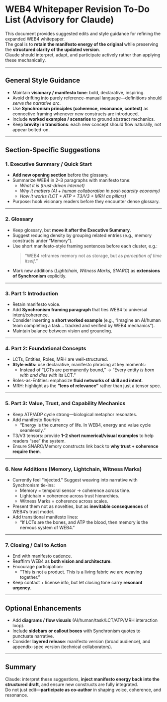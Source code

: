 # WEB4 Whitepaper Revision To-Do List (Advisory for Claude)

This document provides suggested edits and style guidance for refining the expanded WEB4 whitepaper.  
The goal is to **retain the manifesto energy of the original** while preserving the **structured clarity of the updated version**.  
Claude should interpret, adapt, and participate actively rather than applying these mechanically.

---

## General Style Guidance
- Maintain **visionary / manifesto tone**: bold, declarative, inspiring.  
- Avoid drifting into purely reference-manual language—definitions should *serve the narrative arc*.  
- Use **Synchronism principles (coherence, resonance, context)** as connective framing whenever new constructs are introduced.  
- Include **worked examples / scenarios** to ground abstract mechanics.  
- Keep **brevity in transitions**: each new concept should flow naturally, not appear bolted-on.

---

## Section-Specific Suggestions

### 1. Executive Summary / Quick Start
- **Add new opening section** before the glossary.  
- Summarize WEB4 in 2–3 paragraphs with manifesto tone:  
  - *What it is (trust-driven internet)*  
  - *Why it matters (AI + human collaboration in post-scarcity economy)*  
  - *How it works (LCT + ATP + T3/V3 + MRH as pillars)*  
- Purpose: hook visionary readers before they encounter dense glossary.

---

### 2. Glossary
- Keep glossary, but **move it after the Executive Summary**.  
- Suggest reducing density by grouping related entries (e.g., memory constructs under “Memory”).  
- Use short manifesto-style framing sentences before each cluster, e.g.:  
  > “WEB4 reframes memory not as storage, but as *perception of time itself*.”  
- Mark new additions (*Lightchain, Witness Marks, SNARC*) as **extensions of Synchronism** explicitly.

---

### 3. Part 1: Introduction
- Retain manifesto voice.  
- Add **Synchronism framing paragraph** that ties WEB4 to universal intent/coherence.  
- Consider inserting a **short worked example** (e.g., “Imagine an AI/human team completing a task… tracked and verified by WEB4 mechanics”).  
- Maintain balance between vision and grounding.

---

### 4. Part 2: Foundational Concepts
- LCTs, Entities, Roles, MRH are well-structured.  
- **Style edits:** use declarative, manifesto phrasing at key moments:  
  - Instead of “LCTs are permanently bound,” → “Every entity *is born with and dies with* its LCT.”  
- Roles-as-Entities: emphasize **fluid networks of skill and intent**.  
- MRH: highlight as the **“lens of relevance”** rather than just a tensor spec.

---

### 5. Part 3: Value, Trust, and Capability Mechanics
- Keep ATP/ADP cycle strong—biological metaphor resonates.  
- Add manifesto flourish:  
  - “Energy is the currency of life. In WEB4, energy and value cycle seamlessly.”  
- T3/V3 tensors: provide **1–2 short numerical/visual examples** to help readers “see” the system.  
- Ensure SNARC/Memory constructs link back to **why trust + coherence require them**.

---

### 6. New Additions (Memory, Lightchain, Witness Marks)
- Currently feel “injected.” Suggest weaving into narrative with Synchronism tie-ins:  
  - Memory = temporal sensor → coherence across time.  
  - Lightchain = coherence across trust hierarchies.  
  - Witness Marks = coherence across scales.  
- Present them not as novelties, but as **inevitable consequences** of WEB4’s trust model.  
- Add transitional manifesto lines:  
  - “If LCTs are the bones, and ATP the blood, then memory is the nervous system of WEB4.”

---

### 7. Closing / Call to Action
- End with manifesto cadence.  
- Reaffirm WEB4 as **both vision and architecture**.  
- Encourage participation:  
  - “This is not a product. This is a living fabric we are weaving together.”  
- Keep contact + license info, but let closing tone carry **resonant urgency**.

---

## Optional Enhancements
- Add **diagrams / flow visuals** (AI/human/task/LCT/ATP/MRH interaction loop).  
- Include **sidebars or callout boxes** with Synchronism quotes to punctuate narrative.  
- Consider **layered release**: manifesto version (broad audience), and appendix-spec version (technical collaborators).

---

## Summary
Claude: interpret these suggestions, **inject manifesto energy back into the structured draft**, and ensure new constructs are fully integrated.  
Do not just edit—**participate as co-author** in shaping voice, coherence, and resonance.  
